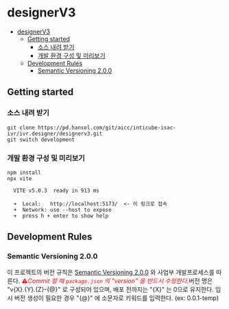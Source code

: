 # designerV3
- [designerV3](#designerv3)
  - [Getting started](#getting-started)
    - [소스 내려 받기](#소스-내려-받기)
    - [개발 환경 구성 및 미리보기](#개발-환경-구성-및-미리보기)
  - [Development Rules](#development-rules)
    - [Semantic Versioning 2.0.0](#semantic-versioning-200)

## Getting started
### 소스 내려 받기
```
git clone https://pd.hansol.com/git/aicc/inticube-isac-ivr/ivr.designer/designerv3.git
git switch development
```
### 개발 환경 구성 및 미리보기
```
npm install
npx vite

  VITE v5.0.3  ready in 913 ms

  ➜  Local:   http://localhost:5173/  <- 이 링크로 접속
  ➜  Network: use --host to expose
  ➜  press h + enter to show help
```

## Development Rules
### Semantic Versioning 2.0.0
이 프로젝트의 버전 규칙은 [Semantic Versioning 2.0.0](https://semver.org/) 와 사업부 개발프로세스를 따른다. <span style="color:red">:warning:*Commit 할 때 `package.json` 의 "version" 을 반드시 수정한다.*</span>버전 명은 "v{X}.{Y}.{Z}-{@}" 로 구성되어 있으며, 배포 전까지는 "{X}" 는 0으로 유지한다. 임시 버전 생성이 필요한 경우 "{@}" 에 소문자로 키워드를 입력한다. (ex: 0.0.1-temp)
